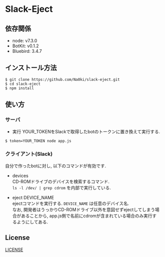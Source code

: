 # Slack-Eject

## 依存関係
* node: v7.3.0
* BotKit: v0.1.2
* Bluebird: 3.4.7

## インストール方法
```
$ git clone https://github.com/Na0ki/slack-eject.git
$ cd slack-eject
$ npm install
```

## 使い方
### サーバ
* 実行
YOUR_TOKENをSlackで取得したbotのトークンに置き換えて実行する.
```
$ token=YOUR_TOKEN node app.js
```

### クライアント(Slack)
自分で作ったbotに対し, 以下のコマンドが有効です.
* devices  
CD-ROMドライブのデバイスを検索するコマンド.  
`ls -l /dev/ | grep cdrom` を内部で実行している.

* eject DEVICE_NAME  
ejectコマンドを実行する. `DEVICE_NAME` は任意のデバイス名.  
なお, 開発者はうっかりCD-ROMドライブ以外を意図せずejectしてしまう場合があることから, app.js側で名前にcdromが含まれている場合のみ実行するようにしてある.


## License
[LICENSE](/LICENSE)